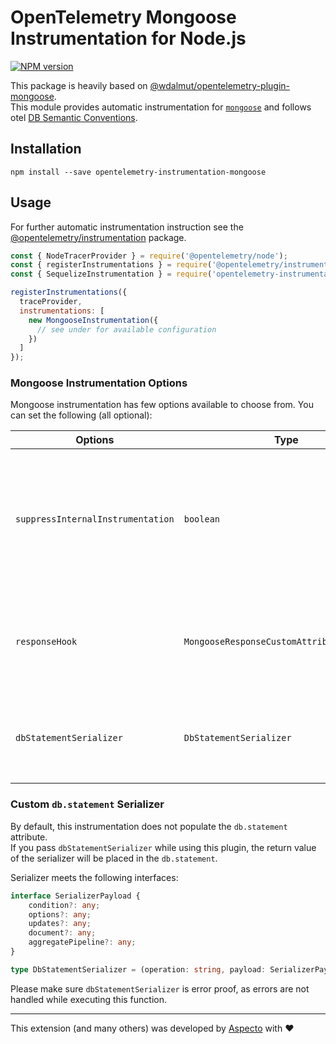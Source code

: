# OpenTelemetry Mongoose Instrumentation for Node.js
[![NPM version](https://img.shields.io/npm/v/opentelemetry-instrumentation-mongoose.svg)](https://www.npmjs.com/package/opentelemetry-instrumentation-mongoose)

This package is heavily based on [@wdalmut/opentelemetry-plugin-mongoose](https://github.com/wdalmut/opentelemetry-plugin-mongoose).  
This module provides automatic instrumentation for [`mongoose`](https://mongoosejs.com/) and follows otel [DB Semantic Conventions](https://github.com/open-telemetry/opentelemetry-specification/blob/main/specification/trace/semantic_conventions/database.md).  

## Installation

```
npm install --save opentelemetry-instrumentation-mongoose
```

## Usage
For further automatic instrumentation instruction see the [@opentelemetry/instrumentation](https://github.com/open-telemetry/opentelemetry-js/tree/main/packages/opentelemetry-instrumentation) package.

```js
const { NodeTracerProvider } = require('@opentelemetry/node');
const { registerInstrumentations } = require('@opentelemetry/instrumentation');
const { SequelizeInstrumentation } = require('opentelemetry-instrumentation-mongoose');

registerInstrumentations({
  traceProvider,
  instrumentations: [
    new MongooseInstrumentation({
      // see under for available configuration
    })
  ]
});
```

### Mongoose Instrumentation Options

Mongoose instrumentation has few options available to choose from. You can set the following (all optional):

| Options        | Type                                   | Description                                                                                     |
| -------------- | -------------------------------------- | ----------------------------------------------------------------------------------------------- |
| `suppressInternalInstrumentation` | `boolean` | Mongoose operation use mongodb under the hood. Setting this to true will hide the underlying mongodb spans (if instrumented). |
| `responseHook` | `MongooseResponseCustomAttributesFunction` | Hook called before response is returned, which allows to add custom attributes to span.      |
| `dbStatementSerializer` | `DbStatementSerializer` | Mongoose instrumentation will serialize `db.statement` using the specified function.

### Custom `db.statement` Serializer

By default, this instrumentation does not populate the `db.statement` attribute.  
If you pass `dbStatementSerializer` while using this plugin, the return value of the serializer will be placed in the `db.statement`.

Serializer meets the following interfaces:
```ts
interface SerializerPayload {
    condition?: any;
    options?: any;
    updates?: any;
    document?: any;
    aggregatePipeline?: any;
}

type DbStatementSerializer = (operation: string, payload: SerializerPayload) => string;
```
Please make sure `dbStatementSerializer` is error proof, as errors are not handled while executing this function.

---

This extension (and many others) was developed by [Aspecto](https://www.aspecto.io/) with ❤️
